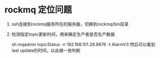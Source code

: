 # rockmq 定位问题
1. ssh连接到rockmq服务所在的服务器，切换到rockmq/bin目录
2. 检测指定topic更新时间，用来确定生产者是否生产数据

    sh mqadmin topicStatus -n 192.168.101.28.9876 -t AlarmV3
    然后可以看到last update的时间，以此做一些判断